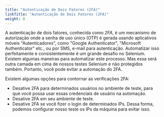 ```yaml
---
title: "Autenticação de Dois Fatores (2FA)"
linkTitle: "Autenticação de Dois Fatores (2FA)"
weight: 8
---
```


A autenticação de dois fatores, conhecida como _2FA_, é um mecanismo de autorização
onde a senha de uso único (OTP) é gerada usando aplicativos móveis "Autenticadores",
como "Google Authenticator", "Microsoft Authenticator"
etc., ou por SMS, e-mail para autenticação. Automatizar isso perfeitamente
e consistentemente é um grande desafio no Selenium. Existem algumas maneiras
para automatizar este processo. Mas essa será outra camada em cima de nossos
testes Selenium e não protegidos também. Portanto, você pode evitar a automação do 2FA.

Existem algumas opções para contornar as verificações 2FA:

* Desative 2FA para determinados usuários no ambiente de teste, para que você possa
usar essas credenciais de usuário na automação.
* Desative 2FA em seu ambiente de teste.
* Desative 2FA se você fizer o login de determinados IPs. Dessa forma, podemos configurar nosso
teste os IPs da máquina para evitar isso.
